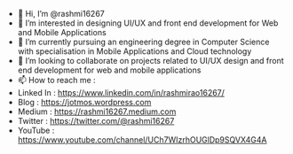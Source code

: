 - 👋 Hi, I’m @rashmi16267
- 👀 I’m interested in designing UI/UX and front end development for Web and Mobile Applications
- 🌱 I’m currently pursuing an engineering degree in Computer Science with specialisation in Mobile Applications and Cloud technology
- 💞️ I’m looking to collaborate on projects related to UI/UX design and front end development for web and mobile applications 
- 📫 How to reach me :
- Linked In : https://www.linkedin.com/in/rashmirao16267/
- Blog : https://jotmos.wordpress.com
- Medium : https://rashmi16267.medium.com
- Twitter : https://twitter.com/@rashmi16267
- YouTube : https://www.youtube.com/channel/UCh7WIzrhOUGlDp9SQVX4G4A

<!---
rashmi16267/rashmi16267 is a ✨ special ✨ repository because its `README.md` (this file) appears on your GitHub profile.
You can click the Preview link to take a look at your changes.
--->
